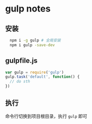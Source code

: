 # gulp notes

## 安装

```bash
  npm i -g gulp # 全局安装
  npm i gulp -save-dev
```

## gulpfile.js

```js
var gulp = require('gulp')
gulp.task('default', function() {
  // do sth
})
```
## 执行
命令行切换到项目根目录，执行 `gulp` 即可